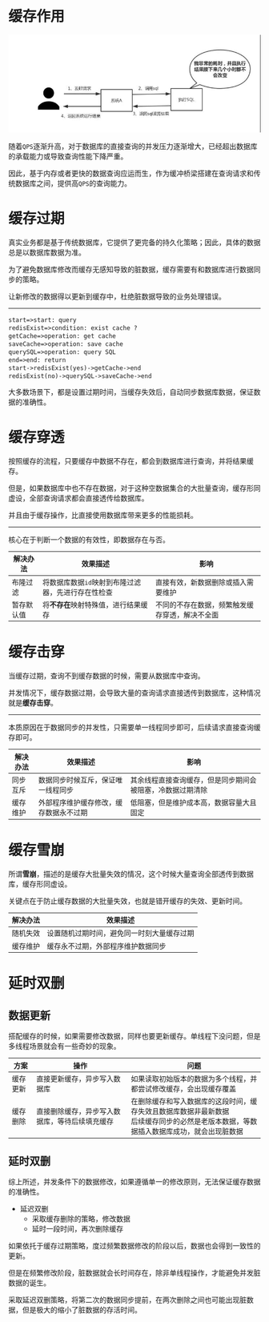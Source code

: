 # 缓存作用

![img](../.imgs/cache.png)

随着``QPS``逐渐升高，对于数据库的直接查询的并发压力逐渐增大，已经超出数据库的承载能力或导致查询性能下降严重。

因此，基于内存或者更快的数据查询应运而生，作为缓冲桥梁搭建在查询请求和传统数据库之间，提供高``QPS``的查询能力。

# 缓存过期

真实业务都是基于传统数据库，它提供了更完备的持久化策略；因此，具体的数据总是以数据库数据为准。

为了避免数据库修改而缓存无感知导致的脏数据，缓存需要有和数据库进行数据同步的策略。

让新修改的数据得以更新到缓存中，杜绝脏数据导致的业务处理错误。

---

```flow
start=>start: query
redisExist=>condition: exist cache ?
getCache=>operation: get cache
saveCache=>operation: save cache
querySQL=>operation: query SQL
end=>end: return
start->redisExist(yes)->getCache->end
redisExist(no)->querySQL->saveCache->end
```



大多数场景下，都是设置过期时间，当缓存失效后，自动同步数据库数据，保证数据的准确性。

# 缓存穿透

按照缓存的流程，只要缓存中数据不存在，都会到数据库进行查询，并将结果缓存。

但是，如果数据库中也不存在数据，对于这种空数据集合的大批量查询，缓存形同虚设，全部查询请求都会直接透传给数据库。

并且由于缓存操作，比直接使用数据库带来更多的性能损耗。

---

核心在于判断一个数据的有效性，即数据存在与否。

| 解决办法   | 效果描述                                             | 影响                                           |
| ---------- | ---------------------------------------------------- | ---------------------------------------------- |
| 布隆过滤   | 将数据库数据``id``映射到布隆过滤器，先进行存在性检查 | 直接有效，新数据删除或插入需要维护             |
| 暂存默认值 | 将**不存在**映射特殊值，进行结果缓存                 | 不同的不存在数据，频繁触发缓存穿透，解决不全面 |

# 缓存击穿

当缓存过期，查询不到缓存数据的时候，需要从数据库中查询。

并发情况下，缓存数据过期，会导致大量的查询请求直接透传到数据库，这种情况就是**缓存击穿**。

---

本质原因在于数据同步的并发性，只需要单一线程同步即可，后续请求直接查询缓存即可。

| 解决办法 | 效果描述                               | 影响                                                       |
| -------- | -------------------------------------- | ---------------------------------------------------------- |
| 同步互斥 | 数据同步时候互斥，保证唯一线程同步     | 其余线程直接查询缓存，但是同步期间会被阻塞，冷数据过期清除 |
| 缓存维护 | 外部程序维护缓存修改，缓存数据永不过期 | 低阻塞，但是维护成本高，数据容量大且固定                   |

# 缓存雪崩

所谓**雪崩**，描述的是缓存大批量失效的情况，这个时候大量查询全部透传到数据库，缓存形同虚设。

关键点在于防止缓存数据的大批量失效，也就是错开缓存的失效、更新时间。

| 解决办法 | 效果描述                                   |
| -------- | ------------------------------------------ |
| 随机失效 | 设置随机过期时间，避免同一时刻大量缓存过期 |
| 缓存维护 | 缓存永不过期，外部程序维护数据同步         |

# 延时双删

## 数据更新

搭配缓存的时候，如果需要修改数据，同样也要更新缓存。单线程下没问题，但是多线程场景就会有一些奇妙的现象。

| 方案     | 操作                                           | 问题                                                         |
| -------- | ---------------------------------------------- | ------------------------------------------------------------ |
| 缓存更新 | 直接更新缓存，异步写入数据库                   | 如果读取初始版本的数据为多个线程，并都尝试修改缓存，会出现缓存覆盖 |
| 缓存删除 | 直接删除缓存，异步写入数据库，等待后续填充缓存 | 在删除缓存和写入数据库的这段时间，缓存失效且数据库数据非最新数据<br />后续缓存同步的必然是老版本数据，等数据插入数据库成功，就会出现脏数据 |

## 延时双删

综上所述，并发条件下的数据修改，如果遵循单一的修改原则，无法保证缓存数据的准确性。

- 延迟双删
  - 采取缓存删除的策略，修改数据
  - 延时一段时间，再次删除缓存

如果依托于缓存过期策略，度过频繁数据修改的阶段以后，数据也会得到一致性的更新。

但是在频繁修改阶段，脏数据就会长时间存在，除非单线程操作，才能避免并发脏数据的诞生。

采取延迟双删策略，将第二次的数据同步提前，在两次删除之间也可能出现脏数据，但是极大的缩小了脏数据的存活时间。